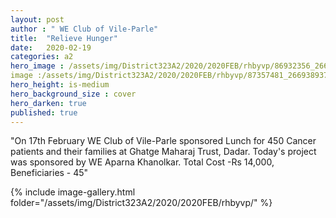 ```yaml
---
layout: post
author : " WE Club of Vile-Parle"
title:  "Relieve Hunger"
date:   2020-02-19
categories: a2
hero_image : /assets/img/District323A2/2020/2020FEB/rhbyvp/86932356_2669389583296860_5715028799981092864_n.jpg
image :/assets/img/District323A2/2020/2020FEB/rhbyvp/87357481_2669389376630214_6082991434347053056_n.jpg
hero_height: is-medium
hero_background_size : cover
hero_darken: true
published: true
---
```


"On 17th February WE Club of Vile-Parle sponsored  Lunch for 450 Cancer patients and their families at Ghatge Maharaj Trust, Dadar. Today's project was sponsored by WE Aparna Khanolkar. Total Cost -Rs 14,000, Beneficiaries - 45"

{% include image-gallery.html folder="/assets/img/District323A2/2020/2020FEB/rhbyvp/" %}